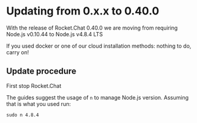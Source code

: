 # Updating from 0.x.x to 0.40.0

With the release of Rocket.Chat 0.40.0 we are moving from requiring Node.js v0.10.44 to Node.js v4.8.4 LTS

If you used docker or one of our cloud installation methods: nothing to do, carry on!

## Update procedure

First stop Rocket.Chat

The guides suggest the usage of `n` to manage Node.js version. Assuming that is what you used run:

```text
sudo n 4.8.4
```

